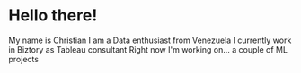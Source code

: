 # **Hello there!**

My name is Christian
I am a Data enthusiast from Venezuela
I currently work in Biztory as Tableau consultant
Right now I'm working on... a couple of ML projects
